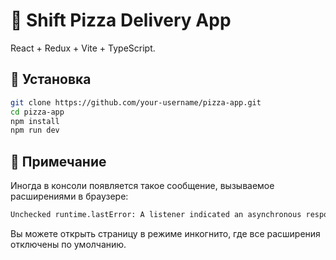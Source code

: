 # 🍕 Shift Pizza Delivery App

React + Redux + Vite + TypeScript.

## 🚀 Установка

```bash
git clone https://github.com/your-username/pizza-app.git
cd pizza-app
npm install
npm run dev
```

## 🚀 Примечание
Иногда в консоли появляется такое сообщение, вызываемое расширениями в браузере:
```bash
Unchecked runtime.lastError: A listener indicated an asynchronous response by returning true, but the message channel closed before a response was received
```
Вы можете открыть страницу в режиме инкогнито, где все расширения отключены по умолчанию.

